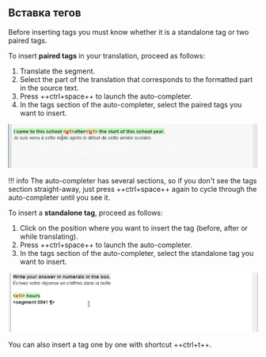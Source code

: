 ## Вставка тегов

Before inserting tags you must know whether it is a standalone tag or two paired tags.

<!-- ### Paired tags -->

To insert **paired tags** in your translation, proceed as follows:

1. Translate the segment.
2. Select the part of the translation that corresponds to the formatted part in the source text.
3. Press ++ctrl+space++ to launch the auto-completer.
4. In the tags section of the auto-completer, select the paired tags you want to insert.

![](../_img/omt-tags-autocomplete-paired.gif)

!!! info
    The auto-completer has several sections, so if you don't see the tags section straight-away, just press ++ctrl+space++ again to cycle through the auto-completer until you see it.

<!-- ### Standalone tags -->

To insert a **standalone tag**, proceed as follows:

1. Click on the position where you want to insert the tag (before, after or while translating).
2. Press ++ctrl+space++ to launch the auto-completer.
3. In the tags section of the auto-completer, select the standalone tag you want to insert.

![](../_img/omt-tags-autocomplete-standalone.gif)

You can also insert a tag one by one with shortcut ++ctrl+t++.
